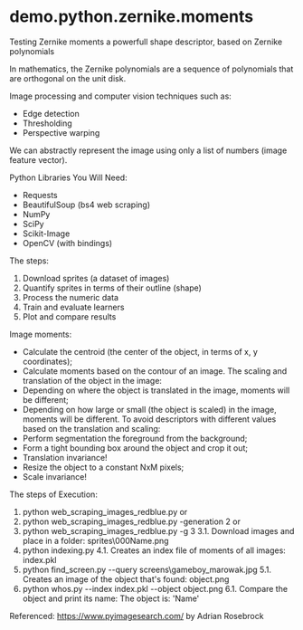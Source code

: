 # demo.python.zernike.moments
Testing Zernike moments a powerfull shape descriptor, based on Zernike polynomials

In mathematics, the Zernike polynomials are a sequence of polynomials that are orthogonal on the unit disk.

Image processing and computer vision techniques such as:
* Edge detection
* Thresholding
* Perspective warping

We can abstractly represent the image using only a list of numbers (image feature vector).

Python Libraries You Will Need:
* Requests
* BeautifulSoup (bs4 web scraping)
* NumPy
* SciPy
* Scikit-Image
* OpenCV (with bindings)

The steps:
1. Download sprites (a dataset of images)
2. Quantify sprites in terms of their outline (shape)
2. Process the numeric data
3. Train and evaluate learners
4. Plot and compare results

Image moments:
* Calculate the centroid (the center of the object, in terms of x, y coordinates);
* Calculate moments based on the contour of an image.
The scaling and translation of the object in the image:
* Depending on where the object is translated in the image, moments will be different;
* Depending on how large or small (the object is scaled) in the image, moments will be different.
To avoid descriptors with different values based on the translation and scaling:
* Perform segmentation the foreground from the background;
* Form a tight bounding box around the object and crop it out;
* Translation invariance!
* Resize the object to a constant NxM pixels;
* Scale invariance!

The steps of Execution:
1. python web_scraping_images_redblue.py
or
2. python web_scraping_images_redblue.py -generation 2
or
3. python web_scraping_images_redblue.py -g 3
3.1. Download images and place in a folder: sprites\000Name.png
4. python indexing.py
4.1. Creates an index file of moments of all images: index.pkl
5. python find_screen.py --query screens\gameboy_marowak.jpg
5.1. Creates an image of the object that's found: object.png
6. python whos.py --index index.pkl --object object.png
6.1. Compare the object and print its name: The object is: 'Name'

Referenced:
https://www.pyimagesearch.com/
by Adrian Rosebrock
